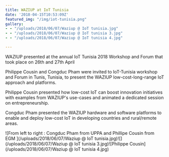 ```yaml
---
title: WAZIUP at IoT Tunisia
date: '2018-04-15T10:53:09Z'
featured_img: "/img/iot-tunisia.png"
gallery:
- - "/uploads/2018/06/07/Waziup @ IoT tunisia.jpg"
- - "/uploads/2018/06/07/Waziup @ IoT tunisia 3.jpg"
- - "/uploads/2018/06/07/Waziup @ IoT tunisia 4.jpg"

---
```

WAZIUP presented at the annual IoT Tunisia 2018 Workshop and Forum that took place on 26th and 27th April

<!--more-->

Philippe Cousin and Congduc Pham were invited to IoT-Tunisia workshop and Forum in Tunis, Tunisia, to present the WAZIUP low-cost-long-range IoT approach and platforms. 

Philippe Cousin presented how low-cost IoT can boost innovation initiatives with examples from WAZIUP's use-cases and animated a dedicated session on entrepreneurship. 

Congduc Pham presented the WAZIUP hardware and software platforms to enable and deploy low-cost IoT in developing countries and rural/remote areas. 

![From left to right : Congduc Pham from UPPA and Phillipe Cousin from EGM  ](/uploads/2018/06/07/Waziup @ IoT tunisia.jpg)![](/uploads/2018/06/07/Waziup @ IoT tunisia 3.jpg)![Philippe Cousin](/uploads/2018/06/07/Waziup @ IoT tunisia 4.jpg)